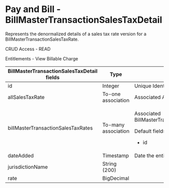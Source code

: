 # Pay and Bill - BillMasterTransactionSalesTaxDetail

Represents the denormalized details of a sales tax rate version for a BillMasterTransactionSalesTaxRate.

CRUD Access - READ

Entitlements - View Billable Charge

<table>
    <colgroup>
        <col width="20%" />
        <col width="20%" />
        <col width="20%" />
        <col width="20%" />
        <col width="20%" />
    </colgroup>
    <thead>
    <tr class="header">
        <th>BillMasterTransactionSalesTaxDetail fields</th>
        <th>Type</th>
        <th>Description</th>
        <th>Not null</th>
        <th>Read-only</th>
    </tr>
    </thead>
    <tbody>
    <tr class="odd">
        <td>id</td>
        <td>Integer</td>
        <td>Unique Identifier for this entity.</td>
        <td>X</td>
        <td>X</td>
    </tr>
    <tr class="even">
        <td>allSalesTaxRate</td>
        <td>To-one association</td>
        <td>Associated AllSalesTaxRate.</td>
        <td>X</td>
        <td><br/></td>
    </tr>
    <tr class="odd">
        <td>billMasterTransactionSalesTaxRates</td>
        <td>To-many association</td>
        <td><p>Associated BillMasterTransactionSalesTaxRates.</p>
            <p>Default fields:</p>
            <ul>
                <li>id</li>
            </ul>
        </td>
        <td><br/></td>
        <td><br/></td>
    </tr>
    <tr class="even">
        <td>dateAdded</td>
        <td>Timestamp</td>
        <td>Date the entity was added.</td>
        <td>X</td>
        <td>X</td>
    </tr>
    <tr class="odd">
        <td>jurisdictionName</td>
        <td>String (200)</td>
        <td><br/></td>
        <td><br/></td>
        <td><br/></td>
    </tr>
    <tr class="even">
        <td>rate</td>
        <td>BigDecimal</td>
        <td><br/></td>
        <td>X</td>
        <td><br/></td>
    </tr>
    </tbody>
</table>
